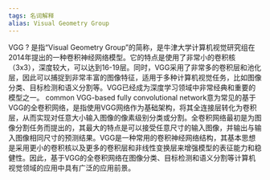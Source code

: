 ```yaml
---
tags: 名词解释
alias: Visual Geometry Group
---
```


VGG
?
是指“Visual Geometry Group”的简称，是牛津大学计算机视觉研究组在2014年提出的一种卷积神经网络模型。它的特点是使用了非常小的卷积核（3x3），深度较大，可以达到16-19层。同时，VGG采用了非常多的卷积层和池化层，因此可以捕捉到非常丰富的图像特征，适用于多种计算机视觉任务，比如图像分类、目标检测和语义分割等。VGG已经成为深度学习领域中非常经典和重要的模型之一。
common VGG-based fully convolutional network意为常见的基于VGG的全卷积网络，是指使用VGG网络作为基础架构，将其全连接层转化为卷积层，从而实现对任意大小输入图像的像素级别分类或分割。全卷积网络最初是为图像分割任务而提出的，其最大的特点是可以接受任意尺寸的输入图像，并输出与输入图像相同尺寸的预测结果。VGG是一种常用的卷积神经网络结构，其基本思想是采用更小的卷积核以及更多的卷积层和非线性变换层来增强模型的表征能力和稳健性。因此，基于VGG的全卷积网络在图像分类、目标检测和语义分割等计算机视觉领域的应用中具有广泛的应用前景。
<!--SR:!2023-05-19,1,230-->